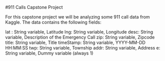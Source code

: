 #911 Calls Capstone Project

For this capstone project we will be analyzing some 911 call data from Kaggle. The data contains the following fields:

lat : String variable, Latitude
lng: String variable, Longitude
desc: String variable, Description of the Emergency Call
zip: String variable, Zipcode
title: String variable, Title
timeStamp: String variable, YYYY-MM-DD HH:MM:SS
twp: String variable, Township
addr: String variable, Address
e: String variable, Dummy variable (always 1)

